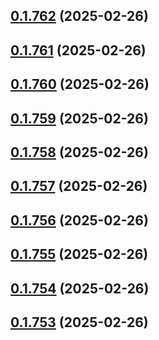 ## [0.1.762](https://github.com/binary-braids/terraform-oracle/compare/v0.1.761...v0.1.762) (2025-02-26)



## [0.1.761](https://github.com/binary-braids/terraform-oracle/compare/v0.1.760...v0.1.761) (2025-02-26)



## [0.1.760](https://github.com/binary-braids/terraform-oracle/compare/v0.1.759...v0.1.760) (2025-02-26)



## [0.1.759](https://github.com/binary-braids/terraform-oracle/compare/v0.1.758...v0.1.759) (2025-02-26)



## [0.1.758](https://github.com/binary-braids/terraform-oracle/compare/v0.1.757...v0.1.758) (2025-02-26)



## [0.1.757](https://github.com/binary-braids/terraform-oracle/compare/v0.1.756...v0.1.757) (2025-02-26)



## [0.1.756](https://github.com/binary-braids/terraform-oracle/compare/v0.1.755...v0.1.756) (2025-02-26)



## [0.1.755](https://github.com/binary-braids/terraform-oracle/compare/v0.1.754...v0.1.755) (2025-02-26)



## [0.1.754](https://github.com/binary-braids/terraform-oracle/compare/v0.1.753...v0.1.754) (2025-02-26)



## [0.1.753](https://github.com/binary-braids/terraform-oracle/compare/v0.1.752...v0.1.753) (2025-02-26)



